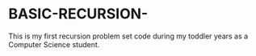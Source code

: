 # BASIC-RECURSION-
This is my first recursion problem set code during my toddler years as a Computer Science student.
